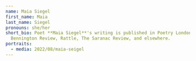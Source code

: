 ```yaml
---
name: Maia Siegel
first_name: Maia
last_name: Siegel
pronouns: she/her
short_bio: Poet **Maia Siegel**'s writing is published in Poetry London, The
  Bennington Review, Rattle, The Saranac Review, and elsewhere.
portraits:
  - media: 2022/08/maia-seigel
---
```

